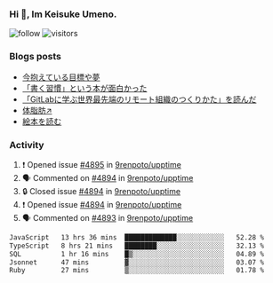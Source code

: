 ### Hi 👋, Im Keisuke Umeno.

<!--
**9renpoto/9renpoto** is a ✨ _special_ ✨ repository because its `README.md` (this file) appears on your GitHub profile.

Here are some ideas to get you started:

- 🔭 I’m currently working on ...
- 🌱 I’m currently learning ...
- 👯 I’m looking to collaborate on ...
- 🤔 I’m looking for help with ...
- 💬 Ask me about ...
- 📫 How to reach me: ...
- 😄 Pronouns: ...
- ⚡ Fun fact: ...
-->

![follow](https://img.shields.io/github/followers/9renpoto?label=Follow&style=social)
![visitors](https://komarev.com/ghpvc/?username=9renpoto&label=Profile%20views&color=0e75b6&style=flat)

### Blogs posts

<!-- BLOG-POST-LIST:START -->
- [今抱えている目標や夢](https://9renpoto.win/entry/2024/12/02/objective)
- [「書く習慣」という本が面白かった](https://9renpoto.win/entry/2024/11/11/leave_a_feeling_sad)
- [「GitLabに学ぶ世界最先端のリモート組織のつくりかた」を読んだ](https://9renpoto.win/entry/2024/09/10/remote_organization)
- [体脂肪↗](https://9renpoto.win/entry/2024/08/12/gaining_fat)
- [絵本を読む](https://9renpoto.win/entry/2024/07/26/picture_book)
<!-- BLOG-POST-LIST:END -->

### Activity

<!--START_SECTION:activity-->
1. ❗ Opened issue [#4895](https://github.com/9renpoto/upptime/issues/4895) in [9renpoto/upptime](https://github.com/9renpoto/upptime)
2. 🗣 Commented on [#4894](https://github.com/9renpoto/upptime/issues/4894#issuecomment-2558948661) in [9renpoto/upptime](https://github.com/9renpoto/upptime)
3. 🔒 Closed issue [#4894](https://github.com/9renpoto/upptime/issues/4894) in [9renpoto/upptime](https://github.com/9renpoto/upptime)
4. ❗ Opened issue [#4894](https://github.com/9renpoto/upptime/issues/4894) in [9renpoto/upptime](https://github.com/9renpoto/upptime)
5. 🗣 Commented on [#4893](https://github.com/9renpoto/upptime/issues/4893#issuecomment-2558845718) in [9renpoto/upptime](https://github.com/9renpoto/upptime)
<!--END_SECTION:activity-->

<!--START_SECTION:waka-->

```txt
JavaScript   13 hrs 36 mins  █████████████░░░░░░░░░░░░   52.28 %
TypeScript   8 hrs 21 mins   ████████░░░░░░░░░░░░░░░░░   32.13 %
SQL          1 hr 16 mins    █▒░░░░░░░░░░░░░░░░░░░░░░░   04.89 %
Jsonnet      47 mins         ▓░░░░░░░░░░░░░░░░░░░░░░░░   03.07 %
Ruby         27 mins         ▒░░░░░░░░░░░░░░░░░░░░░░░░   01.78 %
```

<!--END_SECTION:waka-->
